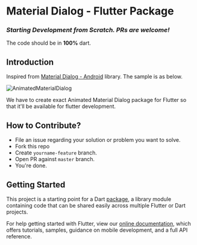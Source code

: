 # Material Dialog - Flutter Package
### ***Starting Development from Scratch. PRs are welcome!***
The code should be in **100%** dart. 
## Introduction
Inspired from [Material Dialog - Android](https://github.com/PatilShreyas/MaterialDialog-Android) library.
The sample is as below.

![AnimatedMaterialDialog](https://github.com/PatilShreyas/MaterialDialog-Android/blob/master/GIFs/AnimatedMaterialDialog.gif)

We have to create exact Animated Material Dialog package for Flutter so that it'll be available for flutter development.
## How to Contribute?
- File an issue regarding your solution or problem you want to solve.
- Fork this repo
- Create `yourname-feature` branch.
- Open PR against `master` branch.
- You're done.


## Getting Started

This project is a starting point for a Dart
[package](https://flutter.dev/developing-packages/),
a library module containing code that can be shared easily across
multiple Flutter or Dart projects.

For help getting started with Flutter, view our 
[online documentation](https://flutter.dev/docs), which offers tutorials, 
samples, guidance on mobile development, and a full API reference.
